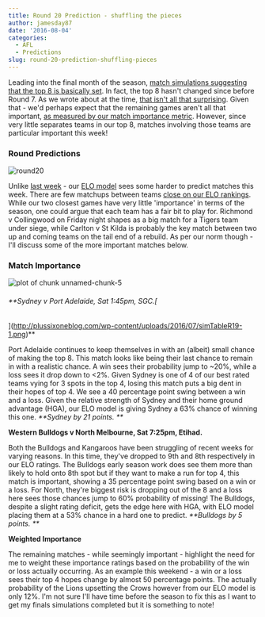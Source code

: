 ```yaml
---
title: Round 20 Prediction - shuffling the pieces
author: jamesday87
date: '2016-08-04'
categories:
  - AFL
  - Predictions
slug: round-20-prediction-shuffling-pieces
---
```


Leading into the final month of the season, [match simulations suggesting that the top 8 is basically set](http://plussixoneblog.com/2016/08/01/round-20-elo-simulations/). In fact, the top 8 hasn't changed since before Round 7. As we wrote about at the time, [that isn't all that surprising](http://plussixoneblog.com/2016/05/05/the-round-7-rule/). Given that - we'd perhaps expect that the remaining games aren't all that important, [as measured by our match importance metric](http://plussixoneblog.com/2016/06/16/beyond-the-8-point-game-estimating-match-importance-in-the-afl/). However, since very little separates teams in our top 8, matches involving those teams are particular important this week!

### Round Predictions

![round20](http://plussixoneblog.com/wp-content/uploads/2016/08/round20-1024x155.png)

Unlike [last week](http://plussixoneblog.com/2016/07/29/round-prediction/) - our [ELO model](http://plussixoneblog.com/2016/05/23/my-elo-rating-system-explained/) sees some harder to predict matches this week. There are few matchups between teams [close on our ELO rankings](http://plussixoneblog.com/2016/08/01/round-20-elo-simulations/). While our two closest games have very little 'importance' in terms of the season, one could argue that each team has a fair bit to play for. Richmond v Collingwood on Friday night shapes as a big match for a Tigers team under siege, while Carlton v St Kilda is probably the key match between two up and coming teams on the tail end of a rebuild. As per our norm though - I'll discuss some of the more important matches below.

### Match Importance

![plot of chunk unnamed-chunk-5](http://plussixoneblog.com/wp-content/uploads/2016/08/unnamed-chunk-5-1-1.png)

###### **Sydney v Port Adelaide, Sat 1:45pm, SGC.[
](http://plussixoneblog.com/wp-content/uploads/2016/07/simTableR19-1.png)**

Port Adelaide continues to keep themselves in with an (albeit) small chance of making the top 8. This match looks like being their last chance to remain in with a realistic chance. A win sees their probability jump to ~20%, while a loss sees it drop down to <2%. Given Sydney is one of 4 of our best rated teams vying for 3 spots in the top 4, losing this match puts a big dent in their hopes of top 4. We see a 40 percentage point swing between a win and a loss. Given the relative strength of Sydney and their home ground advantage (HGA), our ELO model is giving Sydney a 63% chance of winning this one. _**Sydney by 21 points. **_

**Western Bulldogs v North Melbourne, Sat 7:25pm, Etihad.**

Both the Bulldogs and Kangaroos have been struggling of recent weeks for varying reasons. In this time, they've dropped to 9th and 8th respectively in our ELO ratings. The Bulldogs early season work does see them more than likely to hold onto 8th spot but if they want to make a run for top 4, this match is important, showing a 35 percentage point swing based on a win or a loss. For North, they're biggest risk is dropping out of the 8 and a loss here sees those chances jump to 60% probability of missing! The Bulldogs, despite a slight rating deficit, gets the edge here with HGA, with ELO model placing them at a 53% chance in a hard one to predict. _**Bulldogs by 5 points. **_

**Weighted Importance**

The remaining matches - while seemingly important - highlight the need for me to weight these importance ratings based on the probability of the win or loss actually occurring. As an example this weekend - a win or a loss sees their top 4 hopes change by almost 50 percentage points. The actually probability of the Lions upsetting the Crows however from our ELO model is only 12%. I'm not sure I'll have time before the season to fix this as I want to get my finals simulations completed but it is something to note!
